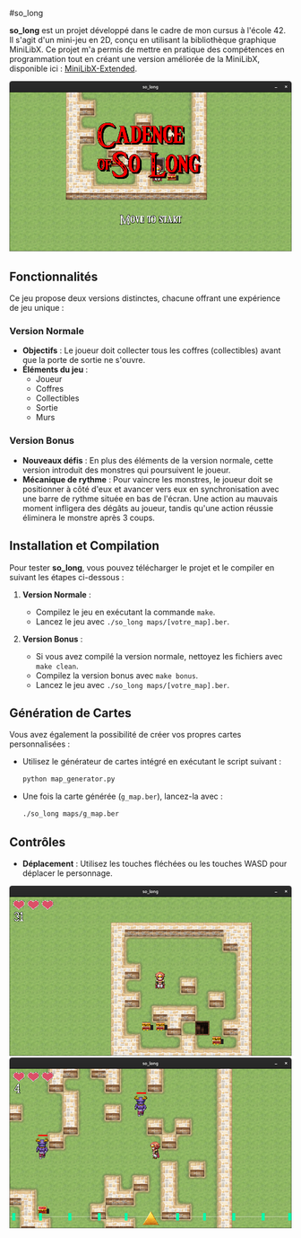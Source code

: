 #so_long

**so_long** est un projet développé dans le cadre de mon cursus à l'école 42. Il s'agit d'un mini-jeu en 2D, conçu en utilisant la bibliothèque graphique MiniLibX. Ce projet m'a permis de mettre en pratique des compétences en programmation tout en créant une version améliorée de la MiniLibX, disponible ici : [MiniLibX-Extended](https://github.com/leofarhi/MiniLibX-Extended).

![Screenshot 1](screenshots/img1.png)

## Fonctionnalités

Ce jeu propose deux versions distinctes, chacune offrant une expérience de jeu unique :

### Version Normale

- **Objectifs** : Le joueur doit collecter tous les coffres (collectibles) avant que la porte de sortie ne s'ouvre.
- **Éléments du jeu** : 
  - Joueur
  - Coffres
  - Collectibles
  - Sortie
  - Murs

### Version Bonus

- **Nouveaux défis** : En plus des éléments de la version normale, cette version introduit des monstres qui poursuivent le joueur.
- **Mécanique de rythme** : Pour vaincre les monstres, le joueur doit se positionner à côté d'eux et avancer vers eux en synchronisation avec une barre de rythme située en bas de l'écran. Une action au mauvais moment infligera des dégâts au joueur, tandis qu'une action réussie éliminera le monstre après 3 coups.

## Installation et Compilation

Pour tester **so_long**, vous pouvez télécharger le projet et le compiler en suivant les étapes ci-dessous :

1. **Version Normale** :
   - Compilez le jeu en exécutant la commande `make`.
   - Lancez le jeu avec `./so_long maps/[votre_map].ber`.
   
2. **Version Bonus** :
   - Si vous avez compilé la version normale, nettoyez les fichiers avec `make clean`.
   - Compilez la version bonus avec `make bonus`.
   - Lancez le jeu avec `./so_long maps/[votre_map].ber`.

## Génération de Cartes

Vous avez également la possibilité de créer vos propres cartes personnalisées :

- Utilisez le générateur de cartes intégré en exécutant le script suivant : 
  ```bash
  python map_generator.py
  ```
- Une fois la carte générée (`g_map.ber`), lancez-la avec :
  ```bash
  ./so_long maps/g_map.ber
  ```

## Contrôles

- **Déplacement** : Utilisez les touches fléchées ou les touches WASD pour déplacer le personnage.

![Screenshot 2](screenshots/img2.png)
![Screenshot 2](screenshots/img3.png)


